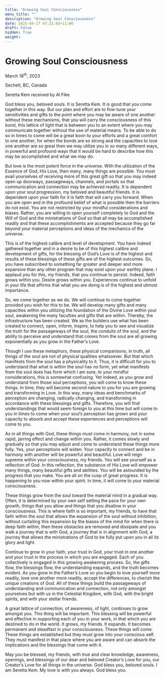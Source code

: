 ```yaml
---
title: "Growing Soul Consciousness"
menu_title: ""
description: "Growing Soul Consciousness"
date: 2025-04-17 07:21:03+11:00
draft: False
hidden: True
weight:
---
```

# Growing Soul Consciousness

March 18<sup>th</sup>, 2023

Sechelt, BC, Canada

Seretta Kem received by Al Fike

God bless you, beloved souls. It is Seretta Kem. It is good that you come together in this way. But our plan and effort are to fine-tune your sensitivities and gifts to the point where you may be aware of one another without these mechanisms, that you will carry the consciousness of this bond, this lattice of light that is between you to an extent where you may communicate together without the use of material means. To be able to do so in times to come will be a great boon to your efforts and a great comfort to one another, for when the bonds are so strong and the capacities to love one another are so great then we may utilize you in so many different ways, in powerful and profound ways that it would be hard to describe how this may be accomplished and what we may do.

But love is the most potent force in the universe. With the utilization of the Essence of God, His Love, then many, many things are possible. You must avail yourselves of receiving more of this great gift so that you may indeed open up doorways, passageways, channels, and portals so that communication and connection may be achieved readily. It is dependent upon your soul progression, my beloved and beautiful friends. It is dependent upon your faith for it is faith that will carry you forward. When you are open and in the profound belief of what is possible then the barriers do not exist. You are not restricted by your mindful considerations and biases. Rather, you are willing to open yourself completely to God and the Will of God and the ministrations of God so that all may be accomplished readily and that these accomplishments are accepted because they go far beyond your material perceptions and ideas of the mechanics of the universe.

This is of the highest calibre and level of development.  You have indeed gathered together and in a desire to be of this highest calibre and development of gifts, for the blessing of God’s Love is of the highest and results of these blessings of these gifts are of the highest outcomes. So, you have subscribed to something far greater and deeper and more expansive than any other program that may exist upon your earthly plane. I applaud you for this, my friends, that you continue to persist. Indeed, faith grows within you. Desire grows within you. Experiences continue to unfold in your life that affirms that what you are doing is of the highest and utmost importance.

So, we come together as we do. We will continue to come together provided you wish for this to be. We will develop many gifts and many capacities within you utilizing the foundation of the Divine Love within your soul, awakening the many faculties and gifts that are within. Thereby, the infrastructure has been created. We as the builders use what has been created to connect, open, inform, inspire, to help you to see and visualize the truth for the passageways of the soul, the conduits of the soul, and the ability to perceive and understand that comes from the soul are all growing exponentially as you grow in the Father’s Love.

Though I use these metaphors, these physical comparisons, in truth, all things of the soul are not of physical qualities whatsoever. But that which manifests from the soul has a physicality to it. Thus, it is difficult for you to understand that what is within the soul has no form, yet what manifests from the soul does has form which I am sure, to your mindful considerations, this is somewhat confusing. Yet indeed, as you grow and understand from those soul perceptions, you will come to know these things. In time, they will become second nature to you for you are growing and transforming in Love. In this way, many ideas and benchmarks of perception are changing, radically changing, and transforming in accordance with these blessings and gifts. Therefore, you will find understandings that would seem foreign to you at this time but will come to you in times to come when your soul’s perception has grown and your capacity to absorb and accept these experiences and perceptions will come to you.

As in all things with God, these things must come in harmony, not in some rapid, jarring effect and change within you. Rather, it comes slowly and gradually so that you may adjust and come to understand these things more fully. Yes, your perceptions will widen. Your capacity to connect and be in harmony with another will be powerful and beautiful. Love will reign supreme within your consciousness, my friends. You will see yourself as a reflection of God. In this reflection, the substance of His Love will empower many things, many beautiful gifts and abilities. You will be astounded by the progress that you make. You are all on the cusp of great progress. It is happening to you now within your spirit. In time, it will come to your material consciousness.

These things grow from the soul toward the material mind in a gradual way. Often, it is determined by your own self setting the pace for your own growth, things that you allow and things that you disallow in your consciousness. This is where faith is so important, my friends, to have that faith within the soul that allows the expansion of the soul without inhibition, without curtailing this expansion by the biases of the mind for when there is deep faith within, then these obstacles are removed and dissipate and you walk a journey that is with God, a journey that is in alignment with God, a journey that allows the ministrations of God to be fully put upon you in all its glory and light.

Continue to grow in your faith, your trust in God, your trust in one another and your trust in the process in which you are engaged. Each of you collectively is engaged in this growing awakening process. So, the gifts flow, the blessings flow, the understanding expands, and the truth becomes evident. As you grow in the Father’s Love so you begin to love yourself more readily, love one another more readily, accept the differences, to cherish the unique creations of God. All of these things build the passageways of understanding and communication and connection, not only amongst yourselves but with us in the Celestial Kingdom, with God, with the bright spirits, and with your stellar friends.

A great lattice of connection, of awareness, of light, continues to grow amongst you. This thing will be important. This blessing will be powerful and effective in supporting each of you in your work, in that which you are destined to do in the world. It grows, my friends. It expands. It becomes permanent and steadfast in your consciousness. These things will come. These things are established but they must grow into your conscious self. They must manifest in that place where you are aware and can absorb the implications and the blessings that come with it.

May you be blessed, my friends, with true and clear knowledge, awareness, openings, and blessings of our dear and beloved Creator’s Love for you, our Creator’s Love for all things in the universe. God bless you, beloved souls. I am Seretta Kem. My love is with you always. God bless you.
